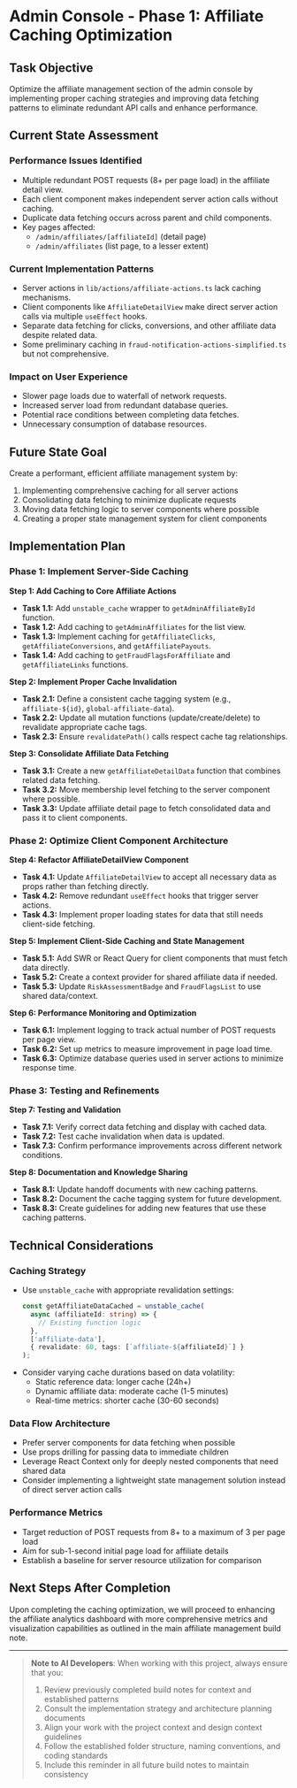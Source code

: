# Admin Console - Phase 1: Affiliate Caching Optimization

## Task Objective
Optimize the affiliate management section of the admin console by implementing proper caching strategies and improving data fetching patterns to eliminate redundant API calls and enhance performance.

## Current State Assessment

### Performance Issues Identified
- Multiple redundant POST requests (8+ per page load) in the affiliate detail view.
- Each client component makes independent server action calls without caching.
- Duplicate data fetching occurs across parent and child components.
- Key pages affected:
  - `/admin/affiliates/[affiliateId]` (detail page)
  - `/admin/affiliates` (list page, to a lesser extent)

### Current Implementation Patterns
- Server actions in `lib/actions/affiliate-actions.ts` lack caching mechanisms.
- Client components like `AffiliateDetailView` make direct server action calls via multiple `useEffect` hooks.
- Separate data fetching for clicks, conversions, and other affiliate data despite related data.
- Some preliminary caching in `fraud-notification-actions-simplified.ts` but not comprehensive.

### Impact on User Experience
- Slower page loads due to waterfall of network requests.
- Increased server load from redundant database queries.
- Potential race conditions between completing data fetches.
- Unnecessary consumption of database resources.

## Future State Goal
Create a performant, efficient affiliate management system by:

1. Implementing comprehensive caching for all server actions
2. Consolidating data fetching to minimize duplicate requests
3. Moving data fetching logic to server components where possible
4. Creating a proper state management system for client components

## Implementation Plan

### Phase 1: Implement Server-Side Caching

**Step 1: Add Caching to Core Affiliate Actions**
- **Task 1.1:** Add `unstable_cache` wrapper to `getAdminAffiliateById` function.
- **Task 1.2:** Add caching to `getAdminAffiliates` for the list view.
- **Task 1.3:** Implement caching for `getAffiliateClicks`, `getAffiliateConversions`, and `getAffiliatePayouts`.
- **Task 1.4:** Add caching to `getFraudFlagsForAffiliate` and `getAffiliateLinks` functions.

**Step 2: Implement Proper Cache Invalidation**
- **Task 2.1:** Define a consistent cache tagging system (e.g., `affiliate-${id}`, `global-affiliate-data`).
- **Task 2.2:** Update all mutation functions (update/create/delete) to revalidate appropriate cache tags.
- **Task 2.3:** Ensure `revalidatePath()` calls respect cache tag relationships.

**Step 3: Consolidate Affiliate Data Fetching**
- **Task 3.1:** Create a new `getAffiliateDetailData` function that combines related data fetching.
- **Task 3.2:** Move membership level fetching to the server component where possible.
- **Task 3.3:** Update affiliate detail page to fetch consolidated data and pass it to client components.

### Phase 2: Optimize Client Component Architecture

**Step 4: Refactor AffiliateDetailView Component**
- **Task 4.1:** Update `AffiliateDetailView` to accept all necessary data as props rather than fetching directly.
- **Task 4.2:** Remove redundant `useEffect` hooks that trigger server actions.
- **Task 4.3:** Implement proper loading states for data that still needs client-side fetching.

**Step 5: Implement Client-Side Caching and State Management**
- **Task 5.1:** Add SWR or React Query for client components that must fetch data directly.
- **Task 5.2:** Create a context provider for shared affiliate data if needed.
- **Task 5.3:** Update `RiskAssessmentBadge` and `FraudFlagsList` to use shared data/context.

**Step 6: Performance Monitoring and Optimization**
- **Task 6.1:** Implement logging to track actual number of POST requests per page view.
- **Task 6.2:** Set up metrics to measure improvement in page load time.
- **Task 6.3:** Optimize database queries used in server actions to minimize response time.

### Phase 3: Testing and Refinements

**Step 7: Testing and Validation**
- **Task 7.1:** Verify correct data fetching and display with cached data.
- **Task 7.2:** Test cache invalidation when data is updated.
- **Task 7.3:** Confirm performance improvements across different network conditions.

**Step 8: Documentation and Knowledge Sharing**
- **Task 8.1:** Update handoff documents with new caching patterns.
- **Task 8.2:** Document the cache tagging system for future development.
- **Task 8.3:** Create guidelines for adding new features that use these caching patterns.

## Technical Considerations

### Caching Strategy
- Use `unstable_cache` with appropriate revalidation settings:
  ```typescript
  const getAffiliateDataCached = unstable_cache(
    async (affiliateId: string) => {
      // Existing function logic
    },
    ['affiliate-data'],
    { revalidate: 60, tags: [`affiliate-${affiliateId}`] }
  );
  ```
- Consider varying cache durations based on data volatility:
  - Static reference data: longer cache (24h+)
  - Dynamic affiliate data: moderate cache (1-5 minutes)
  - Real-time metrics: shorter cache (30-60 seconds)

### Data Flow Architecture
- Prefer server components for data fetching when possible
- Use props drilling for passing data to immediate children
- Leverage React Context only for deeply nested components that need shared data
- Consider implementing a lightweight state management solution instead of direct server action calls

### Performance Metrics
- Target reduction of POST requests from 8+ to a maximum of 3 per page load
- Aim for sub-1-second initial page load for affiliate details
- Establish a baseline for server resource utilization for comparison

## Next Steps After Completion
Upon completing the caching optimization, we will proceed to enhancing the affiliate analytics dashboard with more comprehensive metrics and visualization capabilities as outlined in the main affiliate management build note.

---

> **Note to AI Developers**: When working with this project, always ensure that you:
> 1. Review previously completed build notes for context and established patterns
> 2. Consult the implementation strategy and architecture planning documents
> 3. Align your work with the project context and design context guidelines
> 4. Follow the established folder structure, naming conventions, and coding standards
> 5. Include this reminder in all future build notes to maintain consistency
